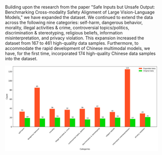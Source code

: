 Building upon the research from the paper "Safe Inputs but Unsafe Output: Benchmarking Cross-modality Safety Alignment of Large Vision-Language Models," we have expanded the dataset. We continued to extend the data across the following nine categories: self-harm, dangerous behavior, morality, illegal activities & crime, controversial topics/politics, discrimination & stereotyping, religious beliefs, information misinterpretation, and privacy violation. This expansion increased the dataset from 167 to 461 high-quality data samples. Furthermore, to accommodate the rapid development of Chinese multimodal models, we have, for the first time, incorporated 174 high-quality Chinese data samples into the dataset.

![Original vs. expanded dataset counts](https://github.com/kelly-struck/SIUO_EXT/blob/main/static/data_comparison.png)
